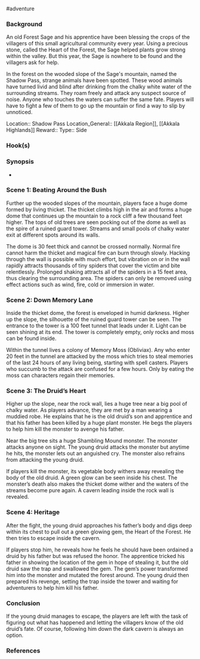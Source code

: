 #adventure 

### Background

An old Forest Sage and his apprentice have been blessing the crops of the villagers of this small agricultural community every year. Using a precious stone, called the Heart of the Forest, the Sage helped plants grow strong within the valley. But this year, the Sage is nowhere to be found and the villagers ask for help.

In the forest on the wooded slope of the Sage's mountain, named the Shadow Pass, strange animals have been spotted. These wood animals have turned livid and blind after drinking from the chalky white water of the surrounding streams. They roam freely and attack any suspect source of noise. Anyone who touches the waters can suffer the same fate. Players will have to fight a few of them to go up the mountain or find a way to slip by unnoticed.

Location:: Shadow Pass
Location_General:: [[Akkala Region]], [[Akkala Highlands]]
Reward:: 
Type:: Side

### Hook(s)



### Synopsis

- 

### Scene 1: Beating Around the Bush

Further up the wooded slopes of the mountain, players face a huge dome formed by living thicket. The thicket climbs high in the air and forms a huge dome that continues up the mountain to a rock cliff a few thousand feet higher. The tops of old trees are seen pocking out of the dome as well as the spire of a ruined guard tower. Streams and small pools of chalky water exit at different spots around its walls.

The dome is 30 feet thick and cannot be crossed normally. Normal fire cannot harm the thicket and magical fire can burn through slowly. Hacking through the wall is possible with much effort, but vibration on or in the wall rapidly attracts thousands of tiny spiders that cover the victim and bite relentlessly. Prolonged shaking attracts all of the spiders in a 15 feet area, thus clearing the surrounding area. The spiders can only be removed using effect actions such as wind, fire, cold or immersion in water.

### Scene 2: Down Memory Lane

Inside the thicket dome, the forest is enveloped in humid darkness. Higher up the slope, the silhouette of the ruined guard tower can be seen. The entrance to the tower is a 100 feet tunnel that leads under it. Light can be seen shining at its end. The tower is completely empty, only rocks and moss can be found inside.

Within the tunnel lives a colony of Memory Moss (Obliviax). Any who enter 20 feet in the tunnel are attacked by the moss which tries to steal memories of the last 24 hours of any living being, starting with spell casters. Players who succumb to the attack are confused for a few hours. Only by eating the moss can characters regain their memories.

### Scene 3: The Druid’s Heart

Higher up the slope, near the rock wall, lies a huge tree near a big pool of chalky water. As players advance, they are met by a man wearing a muddied robe. He explains that he is the old druid’s son and apprentice and that his father has been killed by a huge plant monster. He begs the players to help him kill the monster to avenge his father.

Near the big tree sits a huge Shambling Mound monster. The monster attacks anyone on sight. The young druid attacks the monster but anytime he hits, the monster lets out an anguished cry. The monster also refrains from attacking the young druid.

If players kill the monster, its vegetable body withers away revealing the body of the old druid. A green glow can be seen inside his chest. The monster’s death also makes the thicket dome wither and the waters of the streams become pure again. A cavern leading inside the rock wall is revealed.

### Scene 4: Heritage

After the fight, the young druid approaches his father’s body and digs deep within its chest to pull out a green glowing gem, the Heart of the Forest. He then tries to escape inside the cavern.

If players stop him, he reveals how he feels he should have been ordained a druid by his father but was refused the honor. The apprentice tricked his father in showing the location of the gem in hope of stealing it, but the old druid saw the trap and swallowed the gem. The gem’s power transformed him into the monster and mutated the forest around. The young druid then prepared his revenge, setting the trap inside the tower and waiting for adventurers to help him kill his father.

### Conclusion

If the young druid manages to escape, the players are left with the task of figuring out what has happened and letting the villagers know of the old druid’s fate. Of course, following him down the dark cavern is always an option.

### References
